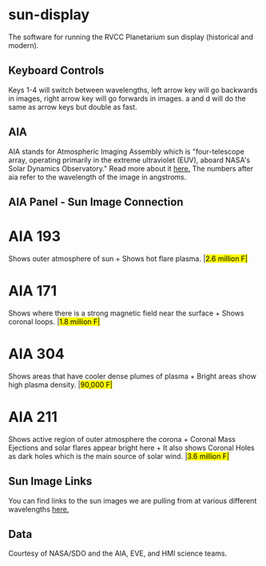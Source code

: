 # sun-display
The software for running the RVCC Planetarium sun display (historical and modern).

## Keyboard Controls
Keys 1-4 will switch between wavelengths, left arrow key will go backwards in images, right arrow key will go forwards in images. a and d will do the same as arrow keys but double as fast.

## AIA
AIA stands for Atmospheric Imaging Assembly which is "four-telescope array, operating primarily in the extreme ultraviolet (EUV), aboard NASA's Solar Dynamics Observatory." Read more about it [here.](https://aia.cfa.harvard.edu/) The numbers after aia refer to the wavelength of the image in angstroms.

## AIA Panel - Sun Image Connection

# AIA 193 
Shows outer atmosphere of sun + Shows hot flare plasma. |<mark>2.6 million F|

# AIA 171 
Shows where there is a strong magnetic field near the surface + Shows coronal loops. |<mark>1.8 million F|

# AIA 304 
Shows areas that have cooler dense plumes of plasma + Bright areas show high plasma density. |<mark>90,000 F|

# AIA 211 
Shows active region of outer atmosphere the corona + Coronal Mass Ejections and solar flares appear bright here + It also shows Coronal Holes as dark holes which is the main source of solar wind. |<mark>3.6 million F|

## Sun Image Links
You can find links to the sun images we are pulling from at various different wavelengths [here.](https://sdo.gsfc.nasa.gov/data/)

## Data
Courtesy of NASA/SDO and the AIA, EVE, and HMI science teams.


